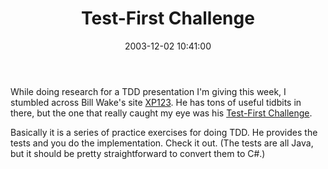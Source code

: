 ﻿---
layout: post
title: "Test-First Challenge"
comments: false
date: 2003-12-02 10:41:00
updated: 2004-05-01 15:55:00
categories:
 - Technology
subtext-id: 84367615-3092-4498-80f3-8cad32575e24
alias: /blog/Test-First-Challenge.aspx
---


While doing research for a TDD presentation I'm giving this week, I stumbled across Bill Wake's site [XP123](http://xp123.com/). He has tons of useful tidbits in there, but the one that really caught my eye was his [Test-First Challenge](http://www.xp123.com/xplor/xp0201/index.shtml). 

Basically it is a series of practice exercises for doing TDD. He provides the tests and you do the implementation. Check it out. (The tests are all Java, but it should be pretty straightforward to convert them to C#.) 
